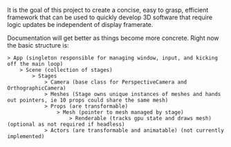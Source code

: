 It is the goal of this project to create a concise, easy to grasp, efficient framework that can be used
to quickly develop 3D software that require logic updates be independent of display framerate.

Documentation will get better as things become more concrete. Right now the basic structure is:

```
> App (singleton responsible for managing window, input, and kicking off the main loop)
	> Scene (collection of stages)
		> Stages
			> Camera (base class for PerspectiveCamera and OrthographicCamera)
			> Meshes (Stage owns unique instances of meshes and hands out pointers, ie 10 props could share the same mesh)
			> Props (are transformable)
				> Mesh (pointer to mesh managed by stage)
					> Renderable (tracks gpu state and draws mesh) (optional as not required if headless)
			> Actors (are transformable and animatable) (not currently implemented)
```